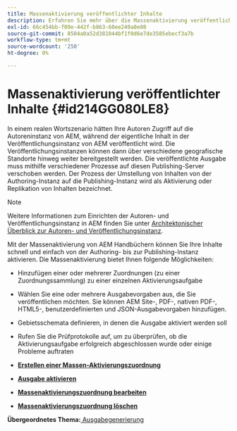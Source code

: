 ```yaml
---
title: Massenaktivierung veröffentlichter Inhalte
description: Erfahren Sie mehr über die Massenaktivierung veröffentlichter Inhalte. Erfahren Sie mehr über die Vorteile der Massenaktivierungsfunktion in AEM Handbüchern.
exl-id: 66c454bb-f09e-442f-b863-60ee249a0e08
source-git-commit: 8504a0a52d381044bf1f0d6e7de3585ebecf3a7b
workflow-type: tm+mt
source-wordcount: '250'
ht-degree: 0%

---
```


# Massenaktivierung veröffentlichter Inhalte {#id214GG080LE8}

In einem realen Wortszenario hätten Ihre Autoren Zugriff auf die Autoreninstanz von AEM, während der eigentliche Inhalt in der Veröffentlichungsinstanz von AEM veröffentlicht wird. Die Veröffentlichungsinstanzen können dann über verschiedene geografische Standorte hinweg weiter bereitgestellt werden. Die veröffentlichte Ausgabe muss mithilfe verschiedener Prozesse auf diesen Publishing-Server verschoben werden. Der Prozess der Umstellung von Inhalten von der Authoring-Instanz auf die Publishing-Instanz wird als Aktivierung oder Replikation von Inhalten bezeichnet.

>[!NOTE]
>
> Weitere Informationen zum Einrichten der Autoren- und Veröffentlichungsinstanz in AEM finden Sie unter [Architektonischer Überblick zur Autoren- und Veröffentlichungsinstanz](https://experienceleague.adobe.com/docs/experience-manager-screens/user-guide/administering/author-publish/author-publish-architecture-overview.html?lang=en#prerequisites).

Mit der Massenaktivierung von AEM Handbüchern können Sie Ihre Inhalte schnell und einfach von der Authoring- bis zur Publishing-Instanz aktivieren. Die Massenaktivierung bietet Ihnen folgende Möglichkeiten:

- Hinzufügen einer oder mehrerer Zuordnungen \(zu einer Zuordnungssammlung\) zu einer einzelnen Aktivierungsaufgabe

- Wählen Sie eine oder mehrere Ausgabevorgaben aus, die Sie veröffentlichen möchten. Sie können AEM Site-, PDF-, nativen PDF-, HTML5-, benutzerdefinierten und JSON-Ausgabevorgaben hinzufügen.


- Gebietsschemata definieren, in denen die Ausgabe aktiviert werden soll

- Rufen Sie die Prüfprotokolle auf, um zu überprüfen, ob die Aktivierungsaufgabe erfolgreich abgeschlossen wurde oder einige Probleme auftraten


- **[Erstellen einer Massen-Aktivierungszuordnung](conf-bulk-activation-create-map-collection.md)**

- **[Ausgabe aktivieren](conf-bulk-activation-publish-map-collection.md)**

- **[Massenaktivierungszuordnung bearbeiten](conf-bulk-activation-edit-map-collection.md)**

- **[Massenaktivierungszuordnung löschen](conf-bulk-activation-delete-map-collection.md)**


**Übergeordnetes Thema:**[ Ausgabegenerierung](generate-output.md)
